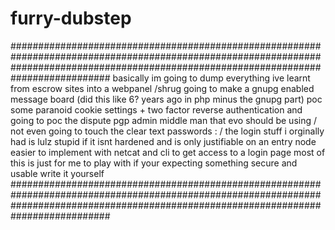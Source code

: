 furry-dubstep
=============
##########################################################################################################################################################################################
basically im going to dump everything ive learnt from escrow sites into a webpanel /shrug
going to make a gnupg enabled message board (did this like 6? years ago in php minus the gnupg part)
poc some paranoid cookie settings + two factor reverse authentication
and going to poc the dispute pgp admin middle man that evo should be using / not even going to touch the clear text passwords : /
the login stuff i orginally had is lulz stupid if it isnt hardened and is only justifiable on an entry node easier to implement with netcat and cli to get access to a login page
most of this is just for me to play with if your expecting something secure and usable write it yourself
##########################################################################################################################################################################################

